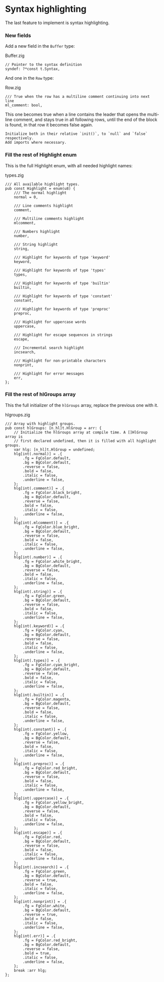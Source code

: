 # Syntax highlighting

The last feature to implement is syntax highlighting.

### New fields

Add a new field in the `Buffer` type:

<div class="code-title">Buffer.zig</div>

```zig
// Pointer to the syntax definition
syndef: ?*const t.Syntax,
```

And one in the `Row` type:

<div class="code-title">Row.zig</div>

```zig
/// True when the row has a multiline comment continuing into next line
ml_comment: bool,
```

This one becomes true when a line contains the leader that opens the multi-line
comment, and stays true in all following rows, until the end of the block is
found, in that row it becomes false again.

```admonish important title="Reminder"
Initialize both in their relative `init()`, to `null` and `false` respectively.
Add imports where necessary.
```

### Fill the rest of Highlight enum

This is the full Highlight enum, with all needed highlight names:

<div class="code-title">types.zig</div>

```zig
/// All available highlight types.
pub const Highlight = enum(u8) {
    /// The normal highlight
    normal = 0,

    /// Line comments highlight
    comment,

    /// Multiline comments highlight
    mlcomment,

    /// Numbers highlight
    number,

    /// String highlight
    string,

    /// Highlight for keywords of type 'keyword'
    keyword,

    /// Highlight for keywords of type 'types'
    types,

    /// Highlight for keywords of type 'builtin'
    builtin,

    /// Highlight for keywords of type 'constant'
    constant,

    /// Highlight for keywords of type 'preproc'
    preproc,

    /// Highlight for uppercase words
    uppercase,

    /// Highlight for escape sequences in strings
    escape,

    /// Incremental search highlight
    incsearch,

    /// Highlight for non-printable characters
    nonprint,

    /// Highlight for error messages
    err,
};
```

### Fill the rest of hlGroups array

This the full initializer of the `hlGroups` array, replace the previous one
with it.

<div class="code-title">hlgroups.zig</div>

```zig
/// Array with highlight groups.
pub const hlGroups: [n_hl]t.HlGroup = arr: {
    // Initialize the hlGroups array at compile time. A []HlGroup array is
    // first declared undefined, then it is filled with all highlight groups.
    var hlg: [n_hl]t.HlGroup = undefined;
    hlg[int(.normal)] = .{
        .fg = FgColor.default,
        .bg = BgColor.default,
        .reverse = false,
        .bold = false,
        .italic = false,
        .underline = false,
    };
    hlg[int(.comment)] = .{
        .fg = FgColor.black_bright,
        .bg = BgColor.default,
        .reverse = false,
        .bold = false,
        .italic = false,
        .underline = false,
    };
    hlg[int(.mlcomment)] = .{
        .fg = FgColor.blue_bright,
        .bg = BgColor.default,
        .reverse = false,
        .bold = false,
        .italic = false,
        .underline = false,
    };
    hlg[int(.number)] = .{
        .fg = FgColor.white_bright,
        .bg = BgColor.default,
        .reverse = false,
        .bold = false,
        .italic = false,
        .underline = false,
    };
    hlg[int(.string)] = .{
        .fg = FgColor.green,
        .bg = BgColor.default,
        .reverse = false,
        .bold = false,
        .italic = false,
        .underline = false,
    };
    hlg[int(.keyword)] = .{
        .fg = FgColor.cyan,
        .bg = BgColor.default,
        .reverse = false,
        .bold = false,
        .italic = false,
        .underline = false,
    };
    hlg[int(.types)] = .{
        .fg = FgColor.cyan_bright,
        .bg = BgColor.default,
        .reverse = false,
        .bold = false,
        .italic = false,
        .underline = false,
    };
    hlg[int(.builtin)] = .{
        .fg = FgColor.magenta,
        .bg = BgColor.default,
        .reverse = false,
        .bold = false,
        .italic = false,
        .underline = false,
    };
    hlg[int(.constant)] = .{
        .fg = FgColor.yellow,
        .bg = BgColor.default,
        .reverse = false,
        .bold = false,
        .italic = false,
        .underline = false,
    };
    hlg[int(.preproc)] = .{
        .fg = FgColor.red_bright,
        .bg = BgColor.default,
        .reverse = false,
        .bold = false,
        .italic = false,
        .underline = false,
    };
    hlg[int(.uppercase)] = .{
        .fg = FgColor.yellow_bright,
        .bg = BgColor.default,
        .reverse = false,
        .bold = false,
        .italic = false,
        .underline = false,
    };
    hlg[int(.escape)] = .{
        .fg = FgColor.red,
        .bg = BgColor.default,
        .reverse = false,
        .bold = false,
        .italic = false,
        .underline = false,
    };
    hlg[int(.incsearch)] = .{
        .fg = FgColor.green,
        .bg = BgColor.default,
        .reverse = true,
        .bold = false,
        .italic = false,
        .underline = false,
    };
    hlg[int(.nonprint)] = .{
        .fg = FgColor.white,
        .bg = BgColor.default,
        .reverse = true,
        .bold = false,
        .italic = false,
        .underline = false,
    };
    hlg[int(.err)] = .{
        .fg = FgColor.red_bright,
        .bg = BgColor.default,
        .reverse = false,
        .bold = true,
        .italic = false,
        .underline = false,
    };
    break :arr hlg;
};
```
